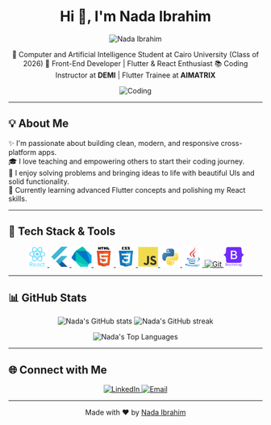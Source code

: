 <h1 align="center">Hi 👋, I'm Nada Ibrahim</h1>

<p align="center">
  <img src="https://komarev.com/ghpvc/?username=Nada-Ibrahim12&label=Profile%20views&color=0e75b6&style=flat" alt="Nada Ibrahim" />
</p>

<p align="center">
  🌟 Computer and Artificial Intelligence Student at Cairo University (Class of 2026)  
  🚀 Front-End Developer | Flutter & React Enthusiast  
  📚 Coding Instructor at <strong>DEMI</strong> | Flutter Trainee at <strong>AIMATRIX</strong>  
</p>

<p align="center">
  <img src="https://i.pinimg.com/originals/81/17/8b/81178b47a8598f0c81c4799f2cdd4057.gif" alt="Coding" width="300"/>
</p>

---

## 💡 About Me

✨ I'm passionate about building clean, modern, and responsive cross-platform apps.  
🎓 I love teaching and empowering others to start their coding journey.  
🧩 I enjoy solving problems and bringing ideas to life with beautiful UIs and solid functionality.  
🎯 Currently learning advanced Flutter concepts and polishing my React skills.

---

## 🚀 Tech Stack & Tools

<p align="center">
  <a href="https://reactjs.org/" target="_blank">
    <img src="https://raw.githubusercontent.com/devicons/devicon/master/icons/react/react-original-wordmark.svg" alt="React" width="40" height="40"/>
  </a>
  <a href="https://flutter.dev/" target="_blank">
    <img src="https://raw.githubusercontent.com/devicons/devicon/master/icons/flutter/flutter-original.svg" alt="Flutter" width="40" height="40"/>
  </a>
  <a href="https://dart.dev/" target="_blank">
    <img src="https://raw.githubusercontent.com/devicons/devicon/master/icons/dart/dart-original.svg" alt="Dart" width="40" height="40"/>
  </a>
  <a href="https://developer.mozilla.org/en-US/docs/Web/HTML" target="_blank">
    <img src="https://raw.githubusercontent.com/devicons/devicon/master/icons/html5/html5-original-wordmark.svg" alt="HTML5" width="40" height="40"/>
  </a>
  <a href="https://developer.mozilla.org/en-US/docs/Web/CSS" target="_blank">
    <img src="https://raw.githubusercontent.com/devicons/devicon/master/icons/css3/css3-original-wordmark.svg" alt="CSS3" width="40" height="40"/>
  </a>
  <a href="https://developer.mozilla.org/en-US/docs/Web/JavaScript" target="_blank">
    <img src="https://raw.githubusercontent.com/devicons/devicon/master/icons/javascript/javascript-original.svg" alt="JavaScript" width="40" height="40"/>
  </a>
  <a href="https://www.python.org" target="_blank">
    <img src="https://raw.githubusercontent.com/devicons/devicon/master/icons/python/python-original.svg" alt="Python" width="40" height="40"/>
  </a>
  <a href="https://www.java.com" target="_blank">
    <img src="https://raw.githubusercontent.com/devicons/devicon/master/icons/java/java-original.svg" alt="Java" width="40" height="40"/>
  </a>
  <a href="https://git-scm.com/" target="_blank">
    <img src="https://www.vectorlogo.zone/logos/git-scm/git-scm-icon.svg" alt="Git" width="40" height="40"/>
  </a>
  <a href="https://getbootstrap.com" target="_blank">
    <img src="https://raw.githubusercontent.com/devicons/devicon/master/icons/bootstrap/bootstrap-plain-wordmark.svg" alt="Bootstrap" width="40" height="40"/>
  </a>
</p>

---

## 📊 GitHub Stats

<p align="center">
  <img src="https://github-readme-stats.vercel.app/api?username=Nada-Ibrahim12&show_icons=true&theme=radical" alt="Nada's GitHub stats" width="400"/>  
  <img src="https://github-readme-streak-stats.herokuapp.com/?user=Nada-Ibrahim12&theme=radical" alt="Nada's GitHub streak" width="400"/>  
</p>

<p align="center">
  <img src="https://github-readme-stats.vercel.app/api/top-langs?username=Nada-Ibrahim12&show_icons=true&theme=radical&layout=compact" alt="Nada's Top Languages" width="400"/>
</p>

---

## 🌐 Connect with Me

<p align="center">
  <a href="https://linkedin.com/in/nada-ibrahim-70930725a" target="blank">
    <img src="https://raw.githubusercontent.com/rahuldkjain/github-profile-readme-generator/master/src/images/icons/Social/linked-in-alt.svg" alt="LinkedIn" height="30" width="40"/>
  </a>
  <a href="mailto:naadebrahim625@gmail.com" target="blank">
    <img src="https://cdn-icons-png.flaticon.com/512/732/732200.png" alt="Email" height="30" width="40"/>
  </a>
</p>

---

<p align="center">
  Made with ❤️ by <a href="https://github.com/Nada-Ibrahim12">Nada Ibrahim</a>
</p>
